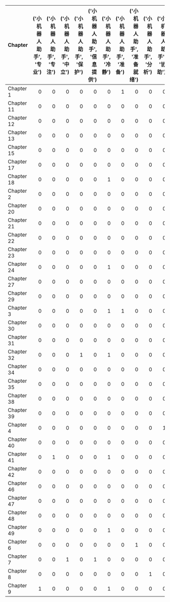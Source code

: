 | Chapter    |   ('小机器人助手', '专业') |   ('小机器人助手', '专注') |   ('小机器人助手', '中立') |   ('小机器人助手', '保护') |   ('小机器人助手', '信息提供') |   ('小机器人助手', '冷静') |   ('小机器人助手', '准备') |   ('小机器人助手', '准备就绪') |   ('小机器人助手', '分析') |   ('小机器人助手', '协助') |   ('小机器人助手', '坚定') |   ('小机器人助手', '建议') |   ('小机器人助手', '支持') |   ('小机器人助手', '服从') |   ('小机器人助手', '紧迫') |   ('小机器人助手', '警惕') |   ('小机器人助手', '谨慎') |   ('小机器人助手', '负责') |   ('小机器人助手', '防御') |   ('小机器人助手', '高效') |   ('星际探险队长', '专注') |   ('星际探险队长', '保护') |   ('星际探险队长', '冷静') |   ('星际探险队长', '支持') |   ('星际探险队长', '果断') |   ('星际探险队长', '紧迫') |   ('星际探险队长', '紧迫感') |   ('星际探险队长', '组织') |   ('星际探险队长', '警惕') |   ('星际探险队长', '谨慎') |   ('星际探险队长', '责任') |   ('星际探险队长', '领导') |   ('星际探险队长', '鼓励') |   ('暗影组织首领', '反派') |   ('暗影组织首领', '嘲讽') |   ('暗影组织首领', '控制') |   ('暗影组织首领', '控制欲') |   ('暗影组织首领', '操控') |   ('暗影组织首领', '权力渴望') |   ('暗影组织首领', '自信') |   ('暗影组织首领', '观察') |   ('暗影组织首领', '野心') |   ('机械狼', '任务导向') |   ('机械狼', '侵略') |   ('机械狼', '侵略性') |   ('机械狼', '反派') |   ('机械狼', '合作') |   ('机械狼', '威胁') |   ('机械狼', '怀疑') |   ('机械狼', '愤怒') |   ('机械狼', '挑衅') |   ('机械狼', '控制') |   ('机械狼', '目标导向') |   ('机械狼', '自信') |   ('机械狼', '警告') |   ('机械狼', '警惕') |   ('机械狼', '防御') |   ('祖母', '保护') |   ('祖母', '保护者') |   ('祖母', '冷静') |   ('祖母', '困惑') |   ('祖母', '坚定') |   ('祖母', '希望') |   ('祖母', '建议') |   ('祖母', '怀旧') |   ('祖母', '指导') |   ('祖母', '支持') |   ('祖母', '教育者') |   ('祖母', '智慧') |   ('祖母', '欢迎') |   ('祖母', '欣慰') |   ('祖母', '热情') |   ('祖母', '知识丰富') |   ('祖母', '知识渊博') |   ('祖母', '神秘感') |   ('祖母', '谨慎') |   ('祖母', '鼓励') |   ('艾伦', '专业') |   ('艾伦', '专注') |   ('艾伦', '乐观') |   ('艾伦', '兴奋') |   ('艾伦', '冷静') |   ('艾伦', '分析') |   ('艾伦', '创新') |   ('艾伦', '合作') |   ('艾伦', '坚定') |   ('艾伦', '好奇') |   ('艾伦', '实用') |   ('艾伦', '探索') |   ('艾伦', '求知欲') |   ('艾伦', '焦虑') |   ('艾伦', '积极') |   ('艾伦', '策略') |   ('艾伦', '自信') |   ('艾伦', '警惕') |   ('艾伦', '警觉') |   ('艾伦', '谨慎') |   ('艾伦', '负责') |   ('莉娜', '专注') |   ('莉娜', '主动') |   ('莉娜', '使命感') |   ('莉娜', '兴奋') |   ('莉娜', '冷静') |   ('莉娜', '勇敢') |   ('莉娜', '合作') |   ('莉娜', '坚定') |   ('莉娜', '好奇') |   ('莉娜', '寻求帮助') |   ('莉娜', '感激') |   ('莉娜', '指挥') |   ('莉娜', '期待') |   ('莉娜', '求知欲') |   ('莉娜', '渴望') |   ('莉娜', '渴望学习') |   ('莉娜', '热情') |   ('莉娜', '疑虑') |   ('莉娜', '积极') |   ('莉娜', '紧张') |   ('莉娜', '谨慎') |   ('莉娜', '退缩') |
|:-----------|-------------------:|-------------------:|-------------------:|-------------------:|---------------------:|-------------------:|-------------------:|---------------------:|-------------------:|-------------------:|-------------------:|-------------------:|-------------------:|-------------------:|-------------------:|-------------------:|-------------------:|-------------------:|-------------------:|-------------------:|-------------------:|-------------------:|-------------------:|-------------------:|-------------------:|-------------------:|--------------------:|-------------------:|-------------------:|-------------------:|-------------------:|-------------------:|-------------------:|-------------------:|-------------------:|-------------------:|--------------------:|-------------------:|---------------------:|-------------------:|-------------------:|-------------------:|------------------:|----------------:|-----------------:|----------------:|----------------:|----------------:|----------------:|----------------:|----------------:|----------------:|------------------:|----------------:|----------------:|----------------:|----------------:|---------------:|----------------:|---------------:|---------------:|---------------:|---------------:|---------------:|---------------:|---------------:|---------------:|----------------:|---------------:|---------------:|---------------:|---------------:|-----------------:|-----------------:|----------------:|---------------:|---------------:|---------------:|---------------:|---------------:|---------------:|---------------:|---------------:|---------------:|---------------:|---------------:|---------------:|---------------:|---------------:|----------------:|---------------:|---------------:|---------------:|---------------:|---------------:|---------------:|---------------:|---------------:|---------------:|---------------:|----------------:|---------------:|---------------:|---------------:|---------------:|---------------:|---------------:|-----------------:|---------------:|---------------:|---------------:|----------------:|---------------:|-----------------:|---------------:|---------------:|---------------:|---------------:|---------------:|---------------:|
| Chapter 1  |                  0 |                  0 |                  0 |                  0 |                    0 |                  0 |                  1 |                    0 |                  0 |                  0 |                  0 |                  0 |                  0 |                  0 |                  1 |                  0 |                  0 |                  0 |                  0 |                  0 |                  0 |                  0 |                  0 |                  1 |                  0 |                  0 |                   0 |                  0 |                  0 |                  0 |                  1 |                  0 |                  0 |                  1 |                  0 |                  1 |                   0 |                  0 |                    0 |                  0 |                  0 |                  0 |                 0 |               0 |                0 |               1 |               0 |               1 |               0 |               0 |               0 |               0 |                 0 |               0 |               0 |               0 |               0 |              0 |               0 |              1 |              0 |              0 |              0 |              0 |              0 |              0 |              1 |               0 |              0 |              0 |              0 |              0 |                0 |                0 |               0 |              0 |              0 |              0 |              0 |              0 |              0 |              0 |              1 |              0 |              0 |              0 |              0 |              0 |              0 |               0 |              0 |              0 |              1 |              0 |              0 |              0 |              0 |              0 |              0 |              0 |               0 |              0 |              0 |              0 |              0 |              1 |              0 |                0 |              0 |              0 |              0 |               0 |              0 |                0 |              0 |              0 |              0 |              0 |              0 |              0 |
| Chapter 11 |                  0 |                  0 |                  0 |                  0 |                    0 |                  0 |                  0 |                    0 |                  0 |                  0 |                  0 |                  0 |                  0 |                  0 |                  0 |                  1 |                  1 |                  1 |                  0 |                  0 |                  0 |                  0 |                  0 |                  0 |                  0 |                  0 |                   0 |                  0 |                  0 |                  0 |                  0 |                  0 |                  0 |                  0 |                  0 |                  0 |                   0 |                  0 |                    0 |                  0 |                  0 |                  0 |                 0 |               0 |                0 |               0 |               0 |               0 |               0 |               0 |               0 |               0 |                 0 |               0 |               0 |               0 |               0 |              0 |               0 |              0 |              0 |              0 |              0 |              0 |              0 |              0 |              0 |               0 |              0 |              0 |              0 |              0 |                0 |                0 |               0 |              0 |              0 |              0 |              0 |              0 |              0 |              0 |              0 |              0 |              0 |              0 |              0 |              0 |              0 |               0 |              0 |              0 |              0 |              0 |              0 |              0 |              0 |              0 |              0 |              0 |               0 |              0 |              1 |              0 |              0 |              0 |              1 |                0 |              0 |              0 |              1 |               0 |              0 |                0 |              0 |              0 |              0 |              0 |              1 |              0 |
| Chapter 12 |                  0 |                  0 |                  0 |                  0 |                    0 |                  0 |                  0 |                    0 |                  0 |                  0 |                  0 |                  0 |                  0 |                  0 |                  0 |                  0 |                  0 |                  0 |                  0 |                  0 |                  0 |                  0 |                  0 |                  0 |                  0 |                  0 |                   0 |                  0 |                  0 |                  0 |                  0 |                  0 |                  0 |                  0 |                  0 |                  0 |                   0 |                  0 |                    0 |                  0 |                  0 |                  0 |                 0 |               0 |                0 |               0 |               0 |               0 |               1 |               0 |               0 |               1 |                 0 |               0 |               1 |               0 |               0 |              0 |               0 |              0 |              0 |              0 |              0 |              0 |              0 |              0 |              0 |               0 |              0 |              0 |              0 |              0 |                0 |                0 |               0 |              0 |              0 |              0 |              0 |              0 |              0 |              0 |              0 |              0 |              0 |              0 |              0 |              0 |              0 |               0 |              0 |              0 |              0 |              0 |              0 |              0 |              0 |              0 |              0 |              0 |               0 |              0 |              0 |              0 |              0 |              0 |              0 |                1 |              0 |              0 |              0 |               0 |              0 |                0 |              0 |              0 |              0 |              0 |              0 |              1 |
| Chapter 13 |                  0 |                  0 |                  0 |                  0 |                    0 |                  0 |                  0 |                    0 |                  0 |                  0 |                  0 |                  0 |                  0 |                  0 |                  0 |                  0 |                  0 |                  0 |                  0 |                  0 |                  0 |                  0 |                  0 |                  0 |                  0 |                  0 |                   0 |                  0 |                  0 |                  0 |                  0 |                  0 |                  0 |                  0 |                  0 |                  0 |                   0 |                  0 |                    0 |                  0 |                  0 |                  0 |                 0 |               0 |                0 |               0 |               0 |               0 |               0 |               0 |               0 |               0 |                 0 |               0 |               0 |               0 |               0 |              0 |               0 |              0 |              0 |              0 |              0 |              0 |              0 |              0 |              0 |               0 |              0 |              0 |              0 |              0 |                0 |                0 |               0 |              0 |              0 |              0 |              0 |              0 |              0 |              0 |              0 |              0 |              0 |              0 |              0 |              0 |              0 |               0 |              0 |              0 |              0 |              0 |              0 |              0 |              0 |              0 |              0 |              0 |               0 |              0 |              0 |              1 |              0 |              1 |              0 |                0 |              0 |              0 |              0 |               0 |              0 |                0 |              0 |              0 |              0 |              0 |              0 |              0 |
| Chapter 15 |                  0 |                  0 |                  0 |                  0 |                    0 |                  0 |                  0 |                    0 |                  0 |                  0 |                  0 |                  0 |                  0 |                  0 |                  0 |                  0 |                  0 |                  0 |                  0 |                  0 |                  0 |                  0 |                  0 |                  0 |                  0 |                  0 |                   0 |                  0 |                  0 |                  0 |                  0 |                  0 |                  0 |                  0 |                  0 |                  0 |                   0 |                  0 |                    0 |                  0 |                  0 |                  0 |                 0 |               0 |                0 |               0 |               0 |               0 |               0 |               0 |               0 |               0 |                 0 |               0 |               0 |               0 |               0 |              0 |               0 |              0 |              0 |              0 |              0 |              0 |              0 |              0 |              0 |               1 |              0 |              0 |              1 |              0 |                0 |                0 |               0 |              0 |              0 |              0 |              0 |              0 |              1 |              0 |              0 |              0 |              0 |              0 |              0 |              0 |              0 |               1 |              0 |              0 |              0 |              0 |              0 |              0 |              0 |              0 |              0 |              0 |               0 |              0 |              0 |              0 |              0 |              0 |              1 |                0 |              0 |              0 |              0 |               0 |              0 |                1 |              1 |              0 |              0 |              0 |              0 |              0 |
| Chapter 17 |                  0 |                  0 |                  0 |                  0 |                    0 |                  0 |                  0 |                    0 |                  0 |                  0 |                  0 |                  0 |                  0 |                  0 |                  0 |                  0 |                  0 |                  0 |                  0 |                  0 |                  0 |                  0 |                  0 |                  0 |                  0 |                  0 |                   0 |                  0 |                  0 |                  0 |                  0 |                  0 |                  0 |                  0 |                  0 |                  0 |                   0 |                  0 |                    0 |                  0 |                  0 |                  0 |                 0 |               0 |                0 |               0 |               0 |               0 |               0 |               0 |               0 |               0 |                 0 |               0 |               0 |               0 |               0 |              0 |               0 |              1 |              0 |              0 |              0 |              0 |              0 |              1 |              0 |               0 |              0 |              0 |              0 |              0 |                0 |                0 |               0 |              0 |              0 |              0 |              1 |              0 |              0 |              0 |              0 |              0 |              0 |              0 |              0 |              0 |              1 |               0 |              0 |              0 |              0 |              0 |              0 |              0 |              0 |              0 |              0 |              0 |               0 |              0 |              0 |              0 |              0 |              0 |              0 |                0 |              0 |              0 |              0 |               0 |              0 |                0 |              0 |              0 |              0 |              0 |              0 |              0 |
| Chapter 18 |                  0 |                  0 |                  0 |                  0 |                    0 |                  1 |                  0 |                    0 |                  0 |                  0 |                  1 |                  0 |                  0 |                  0 |                  0 |                  0 |                  0 |                  0 |                  1 |                  0 |                  0 |                  0 |                  0 |                  0 |                  0 |                  0 |                   0 |                  0 |                  0 |                  0 |                  0 |                  0 |                  0 |                  0 |                  0 |                  0 |                   0 |                  0 |                    0 |                  0 |                  0 |                  0 |                 0 |               1 |                0 |               1 |               0 |               0 |               0 |               0 |               0 |               0 |                 0 |               1 |               0 |               0 |               0 |              0 |               0 |              0 |              0 |              0 |              0 |              0 |              0 |              0 |              0 |               0 |              0 |              0 |              0 |              0 |                0 |                0 |               0 |              0 |              0 |              0 |              0 |              0 |              0 |              0 |              0 |              0 |              0 |              0 |              0 |              0 |              0 |               0 |              0 |              0 |              0 |              0 |              0 |              0 |              0 |              0 |              0 |              0 |               0 |              0 |              0 |              0 |              0 |              0 |              0 |                0 |              0 |              0 |              0 |               0 |              0 |                0 |              0 |              0 |              0 |              0 |              0 |              0 |
| Chapter 2  |                  0 |                  0 |                  0 |                  0 |                    0 |                  0 |                  0 |                    0 |                  0 |                  0 |                  0 |                  0 |                  1 |                  0 |                  0 |                  0 |                  0 |                  0 |                  0 |                  0 |                  0 |                  0 |                  0 |                  0 |                  0 |                  0 |                   0 |                  0 |                  0 |                  0 |                  0 |                  0 |                  1 |                  0 |                  0 |                  0 |                   0 |                  0 |                    0 |                  0 |                  0 |                  1 |                 0 |               0 |                0 |               0 |               0 |               0 |               0 |               0 |               0 |               0 |                 0 |               0 |               0 |               0 |               0 |              0 |               0 |              0 |              0 |              0 |              0 |              0 |              0 |              0 |              0 |               0 |              0 |              0 |              0 |              0 |                0 |                0 |               0 |              1 |              0 |              0 |              0 |              0 |              0 |              0 |              0 |              0 |              0 |              0 |              0 |              0 |              0 |               0 |              0 |              1 |              0 |              0 |              0 |              0 |              0 |              0 |              0 |              0 |               0 |              0 |              0 |              0 |              0 |              1 |              0 |                0 |              0 |              0 |              0 |               0 |              1 |                0 |              0 |              0 |              0 |              0 |              0 |              0 |
| Chapter 20 |                  0 |                  0 |                  0 |                  0 |                    0 |                  0 |                  0 |                    0 |                  0 |                  0 |                  0 |                  0 |                  0 |                  0 |                  0 |                  0 |                  0 |                  0 |                  0 |                  0 |                  0 |                  0 |                  0 |                  0 |                  0 |                  0 |                   0 |                  0 |                  0 |                  0 |                  0 |                  0 |                  0 |                  0 |                  0 |                  0 |                   0 |                  0 |                    0 |                  0 |                  0 |                  0 |                 0 |               0 |                0 |               0 |               0 |               0 |               0 |               0 |               0 |               0 |                 0 |               0 |               0 |               0 |               0 |              0 |               0 |              0 |              0 |              0 |              0 |              0 |              0 |              1 |              0 |               0 |              0 |              0 |              0 |              0 |                0 |                1 |               0 |              1 |              0 |              0 |              0 |              0 |              1 |              0 |              0 |              1 |              0 |              0 |              0 |              1 |              0 |               0 |              0 |              0 |              0 |              0 |              0 |              0 |              0 |              0 |              0 |              0 |               0 |              0 |              0 |              0 |              1 |              0 |              1 |                0 |              0 |              0 |              0 |               0 |              0 |                0 |              0 |              0 |              1 |              0 |              0 |              0 |
| Chapter 21 |                  0 |                  0 |                  0 |                  0 |                    0 |                  0 |                  0 |                    0 |                  0 |                  0 |                  0 |                  0 |                  0 |                  0 |                  0 |                  0 |                  0 |                  0 |                  0 |                  0 |                  0 |                  0 |                  0 |                  0 |                  0 |                  0 |                   0 |                  0 |                  0 |                  0 |                  0 |                  0 |                  0 |                  0 |                  0 |                  0 |                   0 |                  0 |                    0 |                  0 |                  0 |                  0 |                 0 |               0 |                0 |               0 |               0 |               0 |               0 |               0 |               0 |               0 |                 0 |               0 |               0 |               0 |               0 |              0 |               0 |              0 |              0 |              0 |              0 |              0 |              0 |              0 |              0 |               0 |              0 |              0 |              0 |              0 |                0 |                0 |               0 |              0 |              0 |              0 |              0 |              0 |              0 |              1 |              1 |              0 |              0 |              0 |              0 |              0 |              0 |               0 |              0 |              0 |              0 |              0 |              0 |              0 |              0 |              0 |              0 |              0 |               0 |              0 |              0 |              0 |              0 |              0 |              0 |                0 |              0 |              0 |              0 |               0 |              0 |                0 |              0 |              0 |              0 |              0 |              0 |              0 |
| Chapter 22 |                  0 |                  0 |                  0 |                  0 |                    0 |                  0 |                  0 |                    0 |                  0 |                  0 |                  0 |                  0 |                  0 |                  0 |                  0 |                  0 |                  0 |                  0 |                  0 |                  0 |                  0 |                  0 |                  0 |                  0 |                  0 |                  0 |                   0 |                  0 |                  0 |                  0 |                  0 |                  0 |                  0 |                  0 |                  0 |                  0 |                   0 |                  0 |                    0 |                  0 |                  0 |                  0 |                 0 |               0 |                0 |               0 |               0 |               0 |               0 |               0 |               0 |               0 |                 0 |               0 |               0 |               0 |               0 |              0 |               0 |              0 |              0 |              0 |              0 |              0 |              0 |              0 |              0 |               0 |              0 |              0 |              0 |              0 |                0 |                0 |               0 |              0 |              0 |              0 |              1 |              0 |              0 |              0 |              0 |              0 |              1 |              0 |              0 |              0 |              0 |               0 |              0 |              0 |              0 |              0 |              0 |              0 |              0 |              0 |              0 |              0 |               0 |              0 |              0 |              0 |              0 |              0 |              1 |                0 |              0 |              0 |              0 |               0 |              0 |                0 |              0 |              0 |              1 |              0 |              0 |              0 |
| Chapter 23 |                  0 |                  0 |                  0 |                  0 |                    0 |                  0 |                  0 |                    0 |                  0 |                  0 |                  0 |                  0 |                  0 |                  0 |                  0 |                  0 |                  0 |                  0 |                  0 |                  0 |                  0 |                  0 |                  0 |                  0 |                  0 |                  0 |                   0 |                  0 |                  0 |                  0 |                  0 |                  0 |                  0 |                  0 |                  0 |                  0 |                   0 |                  0 |                    0 |                  0 |                  0 |                  0 |                 0 |               0 |                0 |               0 |               0 |               0 |               0 |               0 |               0 |               0 |                 0 |               0 |               0 |               0 |               0 |              0 |               0 |              0 |              0 |              0 |              0 |              0 |              0 |              0 |              0 |               0 |              0 |              0 |              0 |              0 |                0 |                0 |               1 |              0 |              0 |              0 |              0 |              0 |              0 |              0 |              0 |              0 |              0 |              0 |              0 |              0 |              0 |               0 |              0 |              0 |              0 |              0 |              0 |              0 |              0 |              0 |              0 |              0 |               0 |              0 |              0 |              0 |              0 |              0 |              0 |                0 |              0 |              0 |              0 |               0 |              0 |                0 |              0 |              0 |              0 |              0 |              0 |              0 |
| Chapter 24 |                  0 |                  0 |                  0 |                  0 |                    0 |                  1 |                  0 |                    0 |                  0 |                  0 |                  0 |                  0 |                  0 |                  0 |                  0 |                  0 |                  0 |                  0 |                  0 |                  0 |                  0 |                  0 |                  0 |                  0 |                  0 |                  0 |                   0 |                  0 |                  0 |                  0 |                  0 |                  0 |                  0 |                  0 |                  0 |                  0 |                   0 |                  0 |                    0 |                  0 |                  0 |                  0 |                 0 |               0 |                0 |               0 |               0 |               0 |               0 |               0 |               0 |               0 |                 0 |               0 |               0 |               0 |               0 |              0 |               0 |              0 |              0 |              0 |              0 |              0 |              0 |              0 |              0 |               0 |              0 |              0 |              0 |              0 |                0 |                0 |               0 |              0 |              0 |              0 |              0 |              0 |              0 |              1 |              0 |              0 |              0 |              0 |              0 |              0 |              0 |               0 |              0 |              0 |              0 |              0 |              0 |              0 |              0 |              0 |              0 |              0 |               0 |              0 |              0 |              0 |              0 |              0 |              0 |                0 |              0 |              0 |              0 |               0 |              0 |                0 |              0 |              0 |              0 |              0 |              0 |              0 |
| Chapter 27 |                  0 |                  0 |                  0 |                  0 |                    0 |                  0 |                  0 |                    0 |                  0 |                  0 |                  0 |                  0 |                  0 |                  0 |                  0 |                  0 |                  0 |                  0 |                  0 |                  0 |                  0 |                  0 |                  0 |                  0 |                  0 |                  0 |                   0 |                  0 |                  0 |                  0 |                  0 |                  0 |                  0 |                  0 |                  0 |                  0 |                   0 |                  0 |                    0 |                  0 |                  0 |                  0 |                 0 |               0 |                0 |               0 |               0 |               0 |               0 |               0 |               0 |               0 |                 0 |               0 |               0 |               0 |               0 |              0 |               1 |              0 |              0 |              0 |              0 |              0 |              0 |              0 |              0 |               0 |              0 |              1 |              0 |              0 |                1 |                0 |               0 |              0 |              0 |              0 |              0 |              0 |              0 |              0 |              0 |              0 |              0 |              0 |              1 |              0 |              0 |               0 |              0 |              0 |              0 |              0 |              0 |              0 |              0 |              0 |              0 |              0 |               0 |              1 |              0 |              0 |              0 |              0 |              0 |                0 |              0 |              0 |              0 |               1 |              0 |                0 |              0 |              0 |              0 |              0 |              0 |              0 |
| Chapter 29 |                  0 |                  0 |                  0 |                  0 |                    0 |                  0 |                  0 |                    0 |                  0 |                  0 |                  0 |                  0 |                  0 |                  0 |                  0 |                  0 |                  0 |                  0 |                  0 |                  0 |                  0 |                  0 |                  0 |                  0 |                  0 |                  0 |                   0 |                  0 |                  0 |                  0 |                  0 |                  0 |                  0 |                  0 |                  0 |                  0 |                   0 |                  0 |                    0 |                  0 |                  0 |                  0 |                 0 |               0 |                0 |               0 |               0 |               0 |               0 |               0 |               0 |               0 |                 0 |               0 |               0 |               0 |               0 |              0 |               0 |              0 |              0 |              1 |              1 |              0 |              0 |              0 |              0 |               0 |              0 |              0 |              0 |              1 |                0 |                0 |               0 |              0 |              0 |              0 |              0 |              0 |              0 |              0 |              0 |              0 |              0 |              0 |              0 |              0 |              0 |               0 |              0 |              0 |              0 |              0 |              0 |              0 |              0 |              0 |              0 |              0 |               0 |              0 |              0 |              0 |              0 |              1 |              1 |                0 |              0 |              0 |              1 |               0 |              0 |                0 |              0 |              0 |              0 |              0 |              0 |              0 |
| Chapter 3  |                  0 |                  0 |                  0 |                  0 |                    0 |                  1 |                  1 |                    0 |                  0 |                  0 |                  0 |                  0 |                  0 |                  0 |                  0 |                  0 |                  0 |                  0 |                  0 |                  0 |                  0 |                  0 |                  0 |                  1 |                  0 |                  1 |                   0 |                  0 |                  0 |                  0 |                  0 |                  0 |                  0 |                  0 |                  0 |                  0 |                   1 |                  0 |                    1 |                  0 |                  0 |                  0 |                 0 |               0 |                0 |               0 |               1 |               0 |               0 |               0 |               0 |               0 |                 0 |               0 |               0 |               1 |               0 |              0 |               0 |              0 |              0 |              0 |              0 |              0 |              0 |              0 |              0 |               0 |              1 |              0 |              0 |              0 |                0 |                0 |               0 |              1 |              0 |              0 |              0 |              0 |              0 |              0 |              0 |              0 |              0 |              0 |              0 |              0 |              0 |               0 |              0 |              0 |              0 |              1 |              1 |              0 |              0 |              0 |              0 |              0 |               0 |              1 |              0 |              0 |              0 |              0 |              0 |                0 |              0 |              0 |              1 |               0 |              0 |                0 |              0 |              0 |              0 |              0 |              0 |              0 |
| Chapter 30 |                  0 |                  0 |                  0 |                  0 |                    0 |                  0 |                  0 |                    0 |                  0 |                  0 |                  0 |                  0 |                  0 |                  0 |                  0 |                  0 |                  0 |                  0 |                  0 |                  0 |                  0 |                  0 |                  0 |                  0 |                  0 |                  0 |                   0 |                  0 |                  0 |                  0 |                  0 |                  0 |                  0 |                  0 |                  0 |                  0 |                   0 |                  0 |                    0 |                  0 |                  0 |                  0 |                 0 |               0 |                0 |               0 |               0 |               0 |               0 |               0 |               0 |               0 |                 0 |               0 |               0 |               0 |               0 |              0 |               0 |              0 |              0 |              0 |              0 |              0 |              0 |              0 |              0 |               0 |              0 |              0 |              0 |              0 |                0 |                0 |               0 |              0 |              0 |              0 |              1 |              0 |              1 |              0 |              0 |              0 |              0 |              0 |              0 |              0 |              0 |               0 |              0 |              0 |              0 |              0 |              0 |              0 |              0 |              0 |              0 |              0 |               0 |              0 |              0 |              0 |              0 |              0 |              0 |                0 |              0 |              0 |              0 |               0 |              0 |                0 |              0 |              0 |              0 |              0 |              0 |              0 |
| Chapter 31 |                  0 |                  0 |                  0 |                  0 |                    0 |                  0 |                  0 |                    0 |                  0 |                  0 |                  0 |                  0 |                  0 |                  0 |                  0 |                  0 |                  0 |                  0 |                  0 |                  0 |                  0 |                  0 |                  0 |                  0 |                  0 |                  0 |                   0 |                  0 |                  0 |                  0 |                  0 |                  0 |                  0 |                  0 |                  0 |                  0 |                   0 |                  0 |                    0 |                  0 |                  0 |                  0 |                 0 |               0 |                0 |               1 |               0 |               0 |               0 |               0 |               0 |               0 |                 0 |               1 |               0 |               0 |               0 |              0 |               0 |              0 |              0 |              0 |              0 |              0 |              0 |              0 |              0 |               0 |              0 |              0 |              0 |              0 |                0 |                0 |               0 |              0 |              0 |              0 |              0 |              0 |              0 |              0 |              0 |              0 |              0 |              0 |              0 |              0 |              0 |               0 |              0 |              0 |              0 |              0 |              0 |              0 |              0 |              0 |              0 |              0 |               0 |              0 |              0 |              0 |              0 |              0 |              0 |                0 |              0 |              0 |              0 |               0 |              0 |                0 |              0 |              0 |              0 |              0 |              0 |              0 |
| Chapter 32 |                  0 |                  0 |                  0 |                  1 |                    0 |                  1 |                  0 |                    0 |                  0 |                  0 |                  0 |                  0 |                  0 |                  0 |                  0 |                  0 |                  0 |                  0 |                  0 |                  0 |                  0 |                  0 |                  0 |                  0 |                  0 |                  0 |                   0 |                  0 |                  0 |                  0 |                  0 |                  0 |                  0 |                  0 |                  0 |                  0 |                   0 |                  0 |                    0 |                  0 |                  0 |                  0 |                 0 |               0 |                0 |               0 |               0 |               0 |               0 |               0 |               0 |               0 |                 0 |               0 |               0 |               0 |               0 |              0 |               0 |              0 |              0 |              0 |              0 |              0 |              0 |              0 |              0 |               0 |              0 |              0 |              0 |              0 |                0 |                0 |               0 |              0 |              0 |              0 |              0 |              0 |              0 |              0 |              0 |              0 |              0 |              0 |              0 |              0 |              0 |               0 |              0 |              0 |              0 |              0 |              0 |              0 |              0 |              0 |              0 |              0 |               0 |              0 |              1 |              0 |              0 |              0 |              0 |                0 |              0 |              0 |              0 |               0 |              0 |                0 |              0 |              0 |              0 |              0 |              0 |              0 |
| Chapter 34 |                  0 |                  0 |                  0 |                  0 |                    0 |                  0 |                  0 |                    0 |                  0 |                  0 |                  0 |                  0 |                  0 |                  0 |                  0 |                  0 |                  0 |                  0 |                  0 |                  0 |                  0 |                  0 |                  0 |                  0 |                  0 |                  0 |                   0 |                  0 |                  0 |                  0 |                  0 |                  0 |                  0 |                  0 |                  0 |                  0 |                   0 |                  0 |                    0 |                  0 |                  0 |                  0 |                 0 |               0 |                0 |               0 |               0 |               0 |               0 |               0 |               0 |               0 |                 0 |               0 |               0 |               0 |               0 |              0 |               0 |              0 |              0 |              0 |              0 |              0 |              0 |              0 |              1 |               0 |              0 |              0 |              0 |              0 |                0 |                0 |               0 |              0 |              1 |              0 |              0 |              1 |              0 |              0 |              0 |              0 |              0 |              1 |              0 |              0 |              0 |               0 |              0 |              0 |              0 |              0 |              0 |              0 |              0 |              0 |              0 |              0 |               0 |              0 |              1 |              0 |              0 |              1 |              0 |                0 |              0 |              0 |              0 |               0 |              0 |                0 |              0 |              0 |              0 |              0 |              0 |              0 |
| Chapter 35 |                  0 |                  0 |                  0 |                  0 |                    0 |                  0 |                  0 |                    0 |                  0 |                  0 |                  0 |                  0 |                  0 |                  0 |                  0 |                  0 |                  0 |                  0 |                  0 |                  0 |                  1 |                  0 |                  0 |                  0 |                  0 |                  0 |                   0 |                  0 |                  0 |                  1 |                  0 |                  0 |                  0 |                  0 |                  0 |                  0 |                   0 |                  0 |                    0 |                  0 |                  0 |                  0 |                 0 |               0 |                0 |               0 |               0 |               0 |               0 |               0 |               0 |               0 |                 0 |               0 |               0 |               0 |               0 |              0 |               0 |              0 |              0 |              0 |              0 |              0 |              1 |              0 |              0 |               0 |              0 |              0 |              0 |              0 |                0 |                0 |               0 |              1 |              0 |              1 |              0 |              0 |              0 |              0 |              0 |              0 |              0 |              0 |              0 |              0 |              0 |               0 |              0 |              0 |              0 |              0 |              0 |              0 |              1 |              0 |              1 |              0 |               0 |              0 |              1 |              0 |              0 |              0 |              0 |                0 |              0 |              0 |              0 |               0 |              0 |                0 |              0 |              0 |              0 |              0 |              0 |              0 |
| Chapter 38 |                  0 |                  0 |                  0 |                  0 |                    0 |                  0 |                  0 |                    0 |                  0 |                  0 |                  0 |                  0 |                  0 |                  0 |                  0 |                  0 |                  0 |                  0 |                  0 |                  0 |                  0 |                  0 |                  0 |                  0 |                  0 |                  0 |                   0 |                  0 |                  0 |                  0 |                  0 |                  0 |                  0 |                  0 |                  0 |                  0 |                   0 |                  0 |                    0 |                  0 |                  0 |                  0 |                 0 |               0 |                0 |               0 |               0 |               0 |               0 |               0 |               0 |               0 |                 0 |               0 |               0 |               0 |               0 |              1 |               0 |              1 |              0 |              0 |              0 |              0 |              0 |              0 |              0 |               0 |              0 |              0 |              0 |              0 |                0 |                0 |               0 |              0 |              0 |              0 |              0 |              0 |              0 |              0 |              0 |              0 |              0 |              0 |              0 |              0 |              0 |               0 |              0 |              0 |              0 |              0 |              0 |              0 |              0 |              0 |              0 |              0 |               0 |              0 |              0 |              0 |              0 |              0 |              0 |                0 |              0 |              0 |              0 |               0 |              0 |                0 |              0 |              0 |              0 |              0 |              0 |              0 |
| Chapter 39 |                  0 |                  0 |                  0 |                  0 |                    0 |                  0 |                  0 |                    0 |                  0 |                  0 |                  0 |                  0 |                  0 |                  0 |                  0 |                  0 |                  0 |                  0 |                  0 |                  0 |                  0 |                  0 |                  0 |                  0 |                  0 |                  0 |                   0 |                  0 |                  0 |                  0 |                  0 |                  0 |                  0 |                  0 |                  0 |                  0 |                   0 |                  0 |                    0 |                  0 |                  0 |                  0 |                 0 |               0 |                0 |               0 |               0 |               0 |               0 |               0 |               0 |               0 |                 0 |               0 |               0 |               0 |               0 |              0 |               0 |              0 |              0 |              0 |              0 |              0 |              0 |              0 |              0 |               0 |              0 |              0 |              0 |              0 |                0 |                0 |               0 |              0 |              0 |              0 |              0 |              0 |              0 |              1 |              1 |              0 |              0 |              0 |              0 |              0 |              0 |               0 |              0 |              0 |              0 |              0 |              0 |              0 |              0 |              0 |              0 |              0 |               0 |              0 |              0 |              0 |              0 |              0 |              0 |                0 |              0 |              0 |              0 |               0 |              0 |                0 |              0 |              0 |              0 |              0 |              0 |              0 |
| Chapter 4  |                  0 |                  0 |                  0 |                  0 |                    0 |                  0 |                  0 |                    0 |                  0 |                  1 |                  0 |                  0 |                  0 |                  0 |                  0 |                  0 |                  0 |                  0 |                  0 |                  1 |                  0 |                  0 |                  0 |                  1 |                  0 |                  0 |                   0 |                  1 |                  0 |                  0 |                  0 |                  0 |                  0 |                  1 |                  0 |                  0 |                   0 |                  0 |                    0 |                  1 |                  0 |                  0 |                 0 |               0 |                0 |               0 |               0 |               0 |               0 |               0 |               1 |               0 |                 0 |               1 |               0 |               0 |               0 |              0 |               0 |              1 |              0 |              0 |              0 |              0 |              0 |              1 |              0 |               0 |              0 |              0 |              0 |              0 |                0 |                0 |               0 |              0 |              0 |              0 |              1 |              0 |              0 |              0 |              1 |              0 |              0 |              0 |              0 |              0 |              0 |               0 |              0 |              0 |              0 |              0 |              0 |              0 |              0 |              0 |              0 |              0 |               0 |              0 |              0 |              0 |              0 |              0 |              0 |                0 |              0 |              1 |              0 |               0 |              0 |                0 |              0 |              0 |              0 |              1 |              0 |              0 |
| Chapter 40 |                  0 |                  0 |                  0 |                  0 |                    0 |                  0 |                  0 |                    0 |                  0 |                  0 |                  0 |                  0 |                  0 |                  0 |                  0 |                  0 |                  0 |                  0 |                  0 |                  0 |                  0 |                  0 |                  1 |                  0 |                  0 |                  0 |                   0 |                  0 |                  1 |                  0 |                  0 |                  0 |                  0 |                  0 |                  0 |                  0 |                   0 |                  0 |                    0 |                  0 |                  0 |                  0 |                 0 |               0 |                0 |               0 |               0 |               0 |               0 |               0 |               0 |               0 |                 0 |               0 |               0 |               0 |               0 |              0 |               0 |              0 |              0 |              0 |              0 |              0 |              0 |              0 |              0 |               0 |              0 |              0 |              0 |              0 |                0 |                0 |               0 |              0 |              0 |              0 |              0 |              0 |              0 |              0 |              0 |              0 |              0 |              0 |              0 |              0 |              0 |               0 |              0 |              0 |              0 |              0 |              0 |              0 |              0 |              0 |              0 |              0 |               0 |              0 |              0 |              0 |              0 |              0 |              0 |                0 |              0 |              0 |              0 |               0 |              0 |                0 |              0 |              0 |              0 |              0 |              0 |              0 |
| Chapter 41 |                  0 |                  1 |                  0 |                  0 |                    0 |                  1 |                  0 |                    0 |                  0 |                  0 |                  0 |                  0 |                  0 |                  0 |                  0 |                  0 |                  0 |                  0 |                  0 |                  0 |                  0 |                  0 |                  0 |                  0 |                  0 |                  0 |                   0 |                  0 |                  0 |                  0 |                  0 |                  0 |                  0 |                  0 |                  0 |                  0 |                   0 |                  0 |                    0 |                  0 |                  0 |                  0 |                 0 |               0 |                0 |               0 |               0 |               0 |               0 |               0 |               0 |               0 |                 0 |               0 |               0 |               0 |               0 |              0 |               0 |              0 |              0 |              0 |              0 |              0 |              0 |              0 |              0 |               0 |              0 |              0 |              0 |              0 |                0 |                0 |               0 |              0 |              0 |              0 |              0 |              0 |              0 |              0 |              0 |              0 |              0 |              0 |              0 |              0 |              0 |               0 |              0 |              0 |              0 |              0 |              0 |              0 |              0 |              0 |              0 |              0 |               0 |              0 |              0 |              0 |              0 |              0 |              0 |                0 |              0 |              0 |              0 |               0 |              0 |                0 |              0 |              0 |              0 |              0 |              0 |              0 |
| Chapter 42 |                  0 |                  0 |                  0 |                  0 |                    0 |                  0 |                  0 |                    0 |                  0 |                  0 |                  0 |                  0 |                  0 |                  0 |                  0 |                  0 |                  0 |                  0 |                  0 |                  0 |                  0 |                  0 |                  0 |                  0 |                  0 |                  0 |                   0 |                  0 |                  0 |                  0 |                  0 |                  0 |                  0 |                  0 |                  0 |                  0 |                   0 |                  0 |                    0 |                  0 |                  0 |                  0 |                 0 |               0 |                0 |               1 |               0 |               0 |               0 |               1 |               0 |               0 |                 0 |               0 |               0 |               0 |               0 |              0 |               0 |              0 |              0 |              0 |              0 |              0 |              0 |              0 |              0 |               0 |              0 |              0 |              0 |              0 |                0 |                0 |               0 |              0 |              0 |              0 |              0 |              0 |              0 |              0 |              0 |              0 |              0 |              0 |              0 |              0 |              0 |               0 |              0 |              0 |              0 |              0 |              0 |              0 |              0 |              0 |              0 |              0 |               0 |              0 |              0 |              0 |              0 |              0 |              0 |                0 |              0 |              0 |              0 |               0 |              0 |                0 |              0 |              0 |              0 |              0 |              0 |              0 |
| Chapter 46 |                  0 |                  0 |                  0 |                  0 |                    0 |                  0 |                  0 |                    0 |                  0 |                  0 |                  0 |                  0 |                  0 |                  0 |                  0 |                  0 |                  0 |                  0 |                  0 |                  0 |                  0 |                  0 |                  0 |                  0 |                  0 |                  0 |                   0 |                  0 |                  0 |                  0 |                  0 |                  0 |                  0 |                  0 |                  0 |                  0 |                   0 |                  0 |                    0 |                  0 |                  0 |                  0 |                 0 |               0 |                0 |               0 |               0 |               0 |               0 |               0 |               0 |               0 |                 0 |               0 |               0 |               0 |               0 |              0 |               0 |              1 |              0 |              0 |              0 |              0 |              0 |              1 |              0 |               0 |              0 |              0 |              0 |              0 |                0 |                0 |               0 |              0 |              0 |              0 |              0 |              0 |              0 |              0 |              0 |              0 |              0 |              0 |              0 |              0 |              0 |               0 |              0 |              0 |              0 |              0 |              1 |              0 |              0 |              1 |              0 |              1 |               0 |              0 |              0 |              0 |              0 |              0 |              0 |                0 |              0 |              0 |              0 |               0 |              0 |                0 |              0 |              0 |              0 |              1 |              0 |              0 |
| Chapter 47 |                  0 |                  0 |                  0 |                  0 |                    0 |                  0 |                  0 |                    0 |                  0 |                  0 |                  0 |                  0 |                  0 |                  0 |                  0 |                  0 |                  0 |                  0 |                  0 |                  0 |                  0 |                  0 |                  0 |                  0 |                  0 |                  0 |                   0 |                  0 |                  0 |                  0 |                  0 |                  0 |                  0 |                  0 |                  0 |                  0 |                   0 |                  0 |                    0 |                  0 |                  0 |                  0 |                 0 |               0 |                0 |               0 |               0 |               0 |               0 |               0 |               0 |               0 |                 0 |               0 |               0 |               0 |               0 |              0 |               0 |              0 |              1 |              0 |              1 |              0 |              0 |              0 |              0 |               0 |              0 |              0 |              0 |              0 |                0 |                0 |               0 |              0 |              0 |              0 |              0 |              0 |              0 |              0 |              0 |              0 |              0 |              0 |              0 |              0 |              0 |               0 |              0 |              0 |              0 |              0 |              0 |              0 |              0 |              0 |              0 |              0 |               0 |              0 |              0 |              0 |              0 |              0 |              0 |                0 |              0 |              0 |              0 |               0 |              0 |                0 |              0 |              0 |              0 |              0 |              0 |              0 |
| Chapter 48 |                  0 |                  0 |                  0 |                  0 |                    0 |                  0 |                  0 |                    0 |                  0 |                  0 |                  0 |                  0 |                  0 |                  0 |                  0 |                  0 |                  0 |                  0 |                  0 |                  0 |                  0 |                  0 |                  0 |                  0 |                  0 |                  0 |                   0 |                  0 |                  0 |                  0 |                  0 |                  0 |                  0 |                  0 |                  0 |                  0 |                   0 |                  0 |                    0 |                  0 |                  0 |                  0 |                 0 |               0 |                0 |               0 |               0 |               0 |               0 |               0 |               0 |               0 |                 0 |               0 |               0 |               0 |               0 |              0 |               0 |              0 |              0 |              0 |              0 |              0 |              0 |              0 |              0 |               0 |              0 |              0 |              0 |              0 |                0 |                0 |               0 |              0 |              0 |              0 |              0 |              0 |              0 |              1 |              1 |              0 |              0 |              0 |              0 |              0 |              0 |               0 |              0 |              0 |              0 |              0 |              0 |              0 |              0 |              0 |              0 |              0 |               0 |              0 |              0 |              0 |              0 |              0 |              0 |                0 |              0 |              0 |              0 |               0 |              0 |                0 |              0 |              0 |              0 |              0 |              0 |              0 |
| Chapter 49 |                  0 |                  0 |                  0 |                  0 |                    0 |                  1 |                  0 |                    0 |                  0 |                  0 |                  0 |                  0 |                  0 |                  0 |                  0 |                  0 |                  0 |                  0 |                  0 |                  0 |                  0 |                  0 |                  0 |                  0 |                  0 |                  0 |                   0 |                  0 |                  0 |                  0 |                  0 |                  0 |                  0 |                  0 |                  0 |                  0 |                   0 |                  0 |                    0 |                  0 |                  0 |                  0 |                 0 |               0 |                0 |               0 |               0 |               0 |               0 |               0 |               0 |               0 |                 0 |               0 |               0 |               0 |               0 |              0 |               0 |              0 |              0 |              0 |              0 |              0 |              0 |              0 |              0 |               0 |              0 |              0 |              0 |              0 |                0 |                0 |               0 |              0 |              0 |              0 |              0 |              0 |              0 |              0 |              0 |              0 |              0 |              0 |              0 |              0 |              0 |               0 |              0 |              0 |              0 |              0 |              0 |              0 |              0 |              0 |              0 |              0 |               0 |              0 |              0 |              0 |              0 |              0 |              0 |                0 |              0 |              0 |              0 |               0 |              0 |                0 |              0 |              0 |              0 |              0 |              0 |              0 |
| Chapter 6  |                  0 |                  0 |                  0 |                  0 |                    0 |                  0 |                  0 |                    1 |                  0 |                  0 |                  0 |                  0 |                  0 |                  1 |                  0 |                  0 |                  0 |                  0 |                  0 |                  0 |                  0 |                  0 |                  0 |                  1 |                  0 |                  0 |                   1 |                  0 |                  0 |                  0 |                  0 |                  0 |                  0 |                  0 |                  0 |                  0 |                   0 |                  1 |                    0 |                  0 |                  1 |                  0 |                 0 |               0 |                1 |               0 |               0 |               0 |               0 |               0 |               0 |               0 |                 1 |               0 |               0 |               0 |               0 |              0 |               0 |              0 |              0 |              1 |              0 |              0 |              0 |              0 |              1 |               0 |              0 |              0 |              0 |              0 |                0 |                0 |               0 |              0 |              0 |              0 |              0 |              0 |              0 |              0 |              0 |              0 |              0 |              0 |              0 |              0 |              0 |               0 |              1 |              0 |              0 |              0 |              0 |              1 |              0 |              0 |              0 |              0 |               1 |              0 |              0 |              0 |              0 |              0 |              0 |                0 |              0 |              0 |              0 |               0 |              0 |                0 |              0 |              0 |              0 |              1 |              0 |              0 |
| Chapter 7  |                  0 |                  0 |                  1 |                  0 |                    1 |                  0 |                  0 |                    0 |                  0 |                  0 |                  0 |                  0 |                  0 |                  0 |                  0 |                  0 |                  0 |                  0 |                  0 |                  0 |                  0 |                  1 |                  0 |                  0 |                  0 |                  0 |                   0 |                  0 |                  1 |                  0 |                  0 |                  0 |                  0 |                  0 |                  0 |                  0 |                   0 |                  0 |                    0 |                  1 |                  0 |                  1 |                 1 |               0 |                0 |               0 |               0 |               0 |               0 |               0 |               0 |               0 |                 0 |               0 |               0 |               0 |               1 |              0 |               0 |              1 |              0 |              0 |              0 |              0 |              0 |              0 |              0 |               0 |              0 |              0 |              0 |              0 |                0 |                0 |               0 |              1 |              0 |              0 |              0 |              0 |              0 |              0 |              1 |              0 |              1 |              0 |              0 |              0 |              0 |               0 |              0 |              0 |              0 |              0 |              0 |              0 |              0 |              0 |              0 |              0 |               0 |              0 |              0 |              0 |              0 |              0 |              1 |                0 |              0 |              0 |              0 |               0 |              0 |                0 |              0 |              1 |              0 |              0 |              0 |              0 |
| Chapter 8  |                  0 |                  0 |                  0 |                  0 |                    0 |                  0 |                  0 |                    0 |                  1 |                  0 |                  0 |                  1 |                  0 |                  0 |                  0 |                  0 |                  0 |                  0 |                  0 |                  0 |                  0 |                  0 |                  0 |                  0 |                  1 |                  0 |                   0 |                  0 |                  0 |                  0 |                  0 |                  1 |                  0 |                  1 |                  1 |                  0 |                   0 |                  0 |                    0 |                  0 |                  0 |                  0 |                 0 |               0 |                0 |               0 |               0 |               0 |               0 |               0 |               0 |               0 |                 0 |               0 |               0 |               0 |               0 |              0 |               0 |              0 |              0 |              0 |              0 |              1 |              0 |              0 |              1 |               0 |              0 |              0 |              0 |              0 |                0 |                0 |               0 |              0 |              0 |              0 |              0 |              0 |              0 |              1 |              1 |              0 |              0 |              0 |              0 |              0 |              0 |               0 |              0 |              0 |              0 |              0 |              0 |              0 |              0 |              0 |              0 |              0 |               0 |              0 |              1 |              0 |              0 |              1 |              0 |                0 |              0 |              0 |              0 |               0 |              0 |                0 |              0 |              0 |              0 |              0 |              0 |              0 |
| Chapter 9  |                  1 |                  0 |                  0 |                  0 |                    0 |                  1 |                  0 |                    0 |                  0 |                  0 |                  0 |                  0 |                  1 |                  0 |                  0 |                  0 |                  0 |                  0 |                  0 |                  0 |                  0 |                  0 |                  0 |                  0 |                  0 |                  0 |                   0 |                  0 |                  0 |                  0 |                  0 |                  0 |                  0 |                  0 |                  0 |                  0 |                   0 |                  0 |                    0 |                  0 |                  0 |                  0 |                 0 |               0 |                0 |               0 |               0 |               0 |               0 |               0 |               0 |               0 |                 0 |               0 |               0 |               0 |               0 |              0 |               0 |              0 |              0 |              0 |              0 |              0 |              0 |              0 |              0 |               0 |              0 |              0 |              0 |              0 |                0 |                0 |               0 |              0 |              0 |              0 |              0 |              0 |              0 |              0 |              0 |              0 |              0 |              0 |              0 |              0 |              0 |               0 |              0 |              0 |              0 |              0 |              0 |              0 |              0 |              0 |              1 |              0 |               0 |              0 |              0 |              0 |              0 |              0 |              0 |                0 |              1 |              0 |              0 |               0 |              0 |                0 |              0 |              0 |              1 |              0 |              0 |              0 |